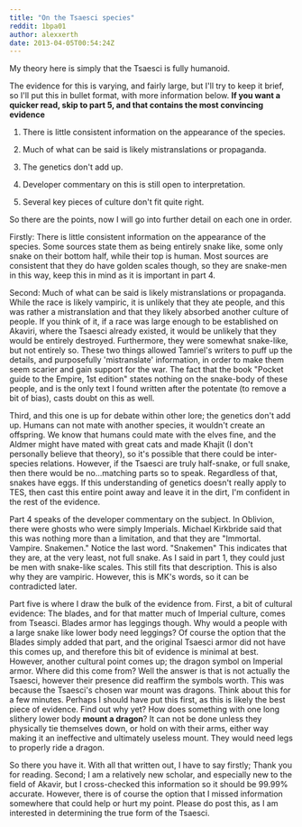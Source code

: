 ```yaml
---
title: "On the Tsaesci species"
reddit: 1bpa01
author: alexxerth
date: 2013-04-05T00:54:24Z
---
```


My theory here is simply that the Tsaesci is fully humanoid.

The evidence for this is varying, and fairly large, but I'll try to keep it brief, so I'll put this in bullet format, with more information below.  **If you want a quicker read, skip to part 5, and that contains the most convincing evidence**


1. There is little consistent information on the appearance of the species.


3. Much of what can be said is likely mistranslations or propaganda.

4. The genetics don't add up.

5. Developer commentary on this is still open to interpretation.

6.  Several key pieces of culture don't fit quite right.


So there are the points, now I will go into further detail on each one in order.

Firstly: There is little consistent information on the appearance of the species.  Some sources state them as being entirely snake like, some only snake on their bottom half, while their top is human.  Most sources are consistent that they do have golden scales though, so they are snake-men in this way, keep this in mind as it is important in part 4.


Second: Much of what can be said is likely mistranslations or propaganda.  While the race is likely vampiric, it is unlikely that they ate people, and this was rather a mistranslation and that they likely absorbed another culture of people.  If you think of it, if a race was large enough to be established on Akaviri, where the Tsaesci already existed, it would be unlikely that they would be entirely destroyed.  Furthermore, they were somewhat snake-like, but not entirely so.  These two things allowed Tamriel's writers to puff up the details, and purposefully 'mistranslate' information, in order to make them seem scarier and gain support for the war.  The fact that the book "Pocket guide to the Empire, 1st edition" states nothing on the snake-body of these people, and is the only text I found written after the potentate (to remove a bit of bias), casts doubt on this as well.

Third, and this one is up for debate within other lore; the genetics don't add up.  Humans can not mate with another species, it wouldn't create an offspring.  We know that humans could mate with the elves fine, and the Aldmer might have mated with great cats and made Khajit (I don't personally believe that theory), so it's possible that there could be inter-species relations.  However, if the Tsaesci are truly half-snake, or full snake, then there would be no...matching parts so to speak. Regardless of that, snakes have eggs.  If this understanding of genetics doesn't really apply to TES, then cast this entire point away and leave it in the dirt, I'm confident in the rest of the evidence.

Part 4 speaks of the developer commentary on the subject.  In Oblivion, there were ghosts who were simply Imperials.  Michael Kirkbride said that this was nothing more than a limitation, and that they are "Immortal. Vampire. Snakemen."  Notice the last word. "Snakemen" This indicates that they are, at the very least, not full snake.  As I said in part 1, they could just be men with snake-like scales.  This still fits that description.  This is also why they are vampiric.  However, this is MK's words, so it can be contradicted later.


Part five is where I draw the bulk of the evidence from.  First, a bit of cultural evidence:   The blades, and for that matter much of Imperial culture, comes from Tseasci.  Blades armor has leggings though.  Why would a people with a large snake like lower body need leggings?  Of course the option that the Blades simply added that part, and the original Tsaesci armor did not have this comes up, and therefore this bit of evidence is minimal at best.  However, another cultural point comes up; the dragon symbol on Imperial armor.  Where did this come from?  Well the answer is that is not actually the Tsaesci, however their presence did reaffirm the symbols worth.  This was because the Tsaesci's chosen war mount was dragons.  Think about this for a few minutes.  Perhaps I should have put this first, as this is likely the best piece of evidence.  Find out why yet?  How does something with one long slithery lower body **mount a dragon**?  It can not be done unless they physically tie themselves down, or hold on with their arms, either way making it an ineffective and ultimately useless mount.  They would need legs to properly ride a dragon.





So there you have it.  With all that written out, I have to say firstly; Thank you for reading.  Second; I am a relatively new scholar, and especially new to the field of Akavir, but I cross-checked this information so it should be 99.99% accurate.  However, there is of course the option that I missed information somewhere that could help or hurt my point.  Please do post this, as I am interested in determining the true form of the Tsaesci.
